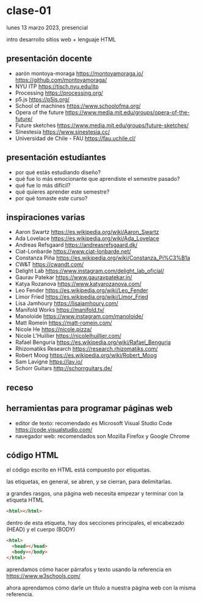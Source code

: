 # clase-01

lunes 13 marzo 2023, presencial

intro desarrollo sitios web + lenguaje HTML

## presentación docente

- aarón montoya-moraga https://montoyamoraga.io/ https://github.com/montoyamoraga/
- NYU ITP https://tisch.nyu.edu/itp
- Processing https://processing.org/
- p5.js https://p5js.org/
- School of machines https://www.schoolofma.org/
- Opera of the future https://www.media.mit.edu/groups/opera-of-the-future/
- Future sketches https://www.media.mit.edu/groups/future-sketches/
- Sinestesia https://www.sinestesia.cc/
- Universidad de Chile - FAU https://fau.uchile.cl/

## presentación estudiantes

- por qué estás estudiando diseño?
- qué fue lo más emocionante que aprendiste el semestre pasado?
- qué fue lo más difícil?
- qué quieres aprender este semestre?
- por qué tomaste este curso?

## inspiraciones varias

- Aaron Swartz https://es.wikipedia.org/wiki/Aaron_Swartz
- Ada Lovelace https://es.wikipedia.org/wiki/Ada_Lovelace
- Andreas Refsgaard https://andreasrefsgaard.dk/
- Ciat-Lonbarde https://www.ciat-lonbarde.net/
- Constanza Piña https://es.wikipedia.org/wiki/Constanza_Pi%C3%B1a
- CW&T https://cwandt.com/
- Delight Lab https://www.instagram.com/delight_lab_oficial/
- Gaurav Patekar https://www.gauravpatekar.in/
- Katya Rozanova https://www.katyarozanova.com/
- Leo Fender https://es.wikipedia.org/wiki/Leo_Fender
- Limor Fried https://es.wikipedia.org/wiki/Limor_Fried
- Lisa Jamhoury https://lisajamhoury.com/
- Manifold Works https://manifold.tv/
- Manoloide https://www.instagram.com/manoloide/
- Matt Romein https://matt-romein.com/
- Nicole He https://nicole.pizza/
- Nicole L'Huillier https://nicolelhuillier.com/
- Rafael Benguria https://es.wikipedia.org/wiki/Rafael_Benguria
- Rhizomatiks Research https://research.rhizomatiks.com/
- Robert Moog https://es.wikipedia.org/wiki/Robert_Moog
- Sam Lavigne https://lav.io/
- Schorr Guitars http://schorrguitars.de/

## receso

## herramientas para programar páginas web

- editor de texto: recomendado es Microsoft Visual Studio Code https://code.visualstudio.com/
- navegador web: recomendados son Mozilla Firefox y Google Chrome

## código HTML

el código escrito en HTML está compuesto por etiquetas.

las etiquetas, en general, se abren, y se cierran, para delimitarlas.

a grandes rasgos, una página web necesita empezar y terminar con la etiqueta HTML

```html
<html></html>
```

dentro de esta etiqueta, hay dos secciones principales, el encabezado (HEAD) y el cuerpo (BODY)

```html
<html>
  <head></head>
  <body></body>
</html>
```

aprendamos cómo hacer párrafos y texto usando la referencia en https://www.w3schools.com/

ahora aprendamos cómo darle un título a nuestra página web con la misma referencia.
